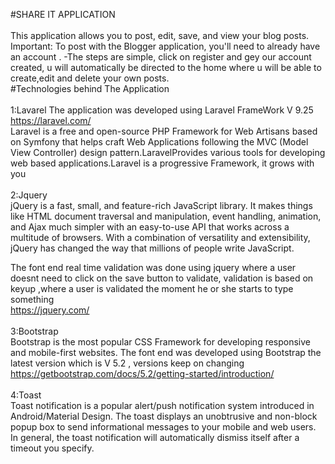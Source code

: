 #SHARE IT APPLICATION  <br> <br>
This application allows you to post, edit, save, and view your blog posts. 
Important: To post with the Blogger application, you'll need to already have an account .
-The steps are simple, click on register and gey our account created, u will automatically be directed to the home where u will be able to create,edit and delete your own posts. <br>
#Technologies behind The Application<br> <br>
1:Lavarel 
The application was developed using Laravel FrameWork V 9.25 https://laravel.com/ <br>
Laravel is a free and open-source PHP Framework for Web Artisans based on Symfony that helps craft Web Applications following the MVC (Model View Controller) design pattern.LaravelProvides various tools for developing web based applications.Laravel is a progressive Framework, it grows with you <br> <br>
2:Jquery <br>
jQuery is a fast, small, and feature-rich JavaScript library. It makes things like HTML document traversal and manipulation, event handling, animation, and Ajax much simpler with an easy-to-use API that works across a multitude of browsers. With a combination of versatility and extensibility, jQuery has changed the way that millions of people write JavaScript. <br>

The font end real time validation was done using jquery where a user doesnt need to click on the save button to validate, validation is based on keyup ,where a user is validated the moment he or she starts to type something <br>
https://jquery.com/ <br> <br>
3:Bootstrap <br>
Bootstrap is the most popular CSS Framework for developing responsive and mobile-first websites.
The font end was developed using Bootstrap the latest version which is V 5.2 , versions keep on changing 
https://getbootstrap.com/docs/5.2/getting-started/introduction/ <br> <br>
4:Toast <br>
Toast notification is a popular alert/push notification system introduced in Android/Material Design.
The toast displays an unobtrusive and non-block popup box to send informational messages to your mobile and web users. In general, the toast notification will automatically dismiss itself after a timeout you specify.
